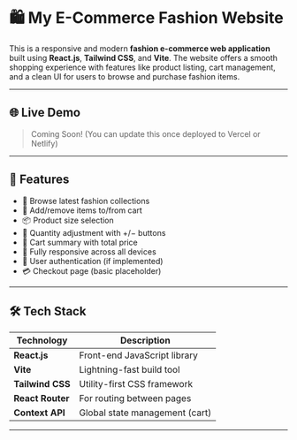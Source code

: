 # 🛍️ My E-Commerce Fashion Website

This is a responsive and modern **fashion e-commerce web application** built using **React.js**, **Tailwind CSS**, and **Vite**. The website offers a smooth shopping experience with features like product listing, cart management, and a clean UI for users to browse and purchase fashion items.

---

## 🌐 Live Demo

> Coming Soon! (You can update this once deployed to Vercel or Netlify)

---

## 🚀 Features

- 🧥 Browse latest fashion collections  
- 🛒 Add/remove items to/from cart  
- 📦 Product size selection  
- 🔢 Quantity adjustment with +/− buttons  
- 🧾 Cart summary with total price  
- 📱 Fully responsive across all devices  
- 🔐 User authentication (if implemented)  
- 💳 Checkout page (basic placeholder)

---

## 🛠️ Tech Stack

| Technology       | Description                      |
|------------------|----------------------------------|
| **React.js**     | Front-end JavaScript library     |
| **Vite**         | Lightning-fast build tool        |
| **Tailwind CSS** | Utility-first CSS framework      |
| **React Router** | For routing between pages        |
| **Context API**  | Global state management (cart)   |

---




